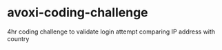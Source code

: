 # avoxi-coding-challenge
4hr coding challenge to validate login attempt comparing IP address with country
